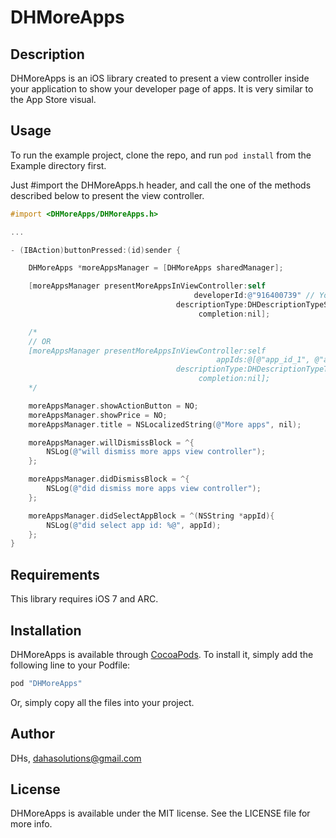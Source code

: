 # DHMoreApps

## Description

DHMoreApps is an iOS library created to present a view controller inside your application to show your developer page of apps. It is very similar to the App Store visual.

## Usage

To run the example project, clone the repo, and run `pod install` from the Example directory first.

Just #import the DHMoreApps.h header, and call the one of the methods described below to present the view controller.

```objective-c
#import <DHMoreApps/DHMoreApps.h>

...

- (IBAction)buttonPressed:(id)sender {

    DHMoreApps *moreAppsManager = [DHMoreApps sharedManager];

    [moreAppsManager presentMoreAppsInViewController:self
                                         developerId:@"916400739" // You can find your developer id in your iTunes link of your apps: https://itunes.apple.com/tz/developer/ho-van-dai/id916400739?mt=8
                                     descriptionType:DHDescriptionTypeScreenshots
                                          completion:nil];

    /* 
    // OR
    [moreAppsManager presentMoreAppsInViewController:self
                                              appIds:@[@"app_id_1", @"app_id_2", ...] // The ids of the apps you want to show
                                     descriptionType:DHDescriptionTypeText
                                          completion:nil];
    */

    moreAppsManager.showActionButton = NO;
    moreAppsManager.showPrice = NO;
    moreAppsManager.title = NSLocalizedString(@"More apps", nil);

    moreAppsManager.willDismissBlock = ^{
        NSLog(@"will dismiss more apps view controller");
    };

    moreAppsManager.didDismissBlock = ^{
        NSLog(@"did dismiss more apps view controller");
    };

    moreAppsManager.didSelectAppBlock = ^(NSString *appId){
        NSLog(@"did select app id: %@", appId);
    };
}
```

## Requirements

This library requires iOS 7 and ARC.

## Installation

DHMoreApps is available through [CocoaPods](http://cocoapods.org). To install
it, simply add the following line to your Podfile:

```ruby
pod "DHMoreApps"
```

Or, simply copy all the files into your project.

## Author

DHs, dahasolutions@gmail.com

## License

DHMoreApps is available under the MIT license. See the LICENSE file for more info.
